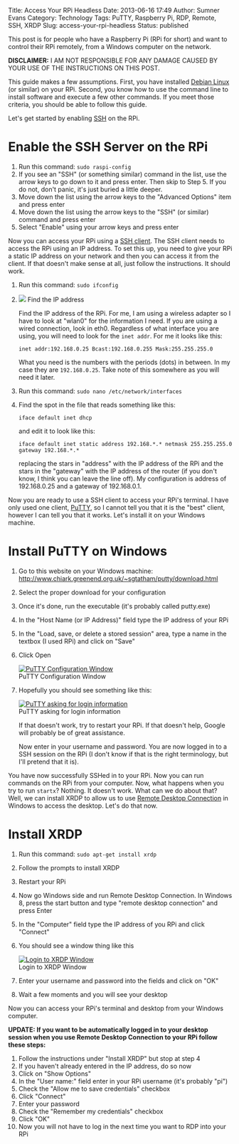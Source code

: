 Title: Access Your RPi Headless
Date: 2013-06-16 17:49
Author: Sumner Evans
Category: Technology
Tags: PuTTY, Raspberry Pi, RDP, Remote, SSH, XRDP
Slug: access-your-rpi-headless
Status: published

This post is for people who have a Raspberry Pi (RPi for short) and want to
control their RPi remotely, from a Windows computer on the network.

**DISCLAIMER:** I AM NOT RESPONSIBLE FOR ANY DAMAGE CAUSED BY YOUR USE OF THE
INSTRUCTIONS ON THIS POST.

This guide makes a few assumptions. First, you have installed [Debian
Linux](http://en.wikipedia.org/wiki/Debian "Debian") (or similar) on your RPi.
Second, you know how to use the command line to install software and execute a
few other commands. If you meet those criteria, you should be able to follow
this guide.

Let's get started by enabling [SSH](http://en.wikipedia.org/wiki/Secure_Shell
"Secure Shell") on the RPi.

Enable the SSH Server on the RPi
================================

1.  Run this command: `sudo raspi-config`
2.  If you see an "SSH" (or something similar) command in the list, use
    the arrow keys to go down to it and press enter. Then skip to
    Step 5. If you do not, don't panic, it's just buried a little
    deeper.
3.  Move down the list using the arrow keys to the "Advanced Options"
    item and<!--more--> press enter
4.  Move down the list using the arrow keys to the "SSH" (or similar)
    command and press enter
5.  Select "Enable" using your arrow keys and press enter

Now you can access your RPi using a [SSH
client](http://en.wikipedia.org/wiki/Comparison_of_SSH_clients "Comparison of
SSH clients"). The SSH client needs to access the RPi using an IP address. To
set this up, you need to give your RPi a static IP address on your network and
then you can access it from the client. If that doesn't make sense at all, just
follow the instructions. It should work.

1.  Run this command: `sudo ifconfig`
2.  [![](images/technology/putty-to-rpi-1.png)](images/technology/putty-to-rpi-1.png)
    Find the IP address

    Find the IP address of the RPi. For me, I am using a wireless adapter so I
    have to look at "wlan0" for the information I need. If you are using a wired
    connection, look in eth0. Regardless of what interface you are using, you
    will need to look for the `inet addr`. For me it looks like this:

        inet addr:192.168.0.25 Bcast:192.168.0.255 Mask:255.255.255.0

    What you need is the numbers with the periods (dots) in between. In my case
    they are `192.168.0.25`. Take note of this somewhere as you will need it
    later.

3.  Run this command: `sudo nano /etc/network/interfaces`
4.  Find the spot in the file that reads something like this:

        iface default inet dhcp

    and edit it to look like this:

        iface default inet static address 192.168.*.* netmask 255.255.255.0 gateway 192.168.*.*

    replacing the stars in "address" with the IP address of the RPi and the
    stars in the "gateway" with the IP address of the router (if you don't know,
    I think you can leave the line off). My configuration is address of
    192.168.0.25 and a gateway of 192.168.0.1.

Now you are ready to use a SSH client to access your RPi's terminal. I have only
used one client,
[PuTTY](http://www.chiark.greenend.org.uk/~sgtatham/putty/download.html
"PuTTY"), so I cannot tell you that it is the "best" client, however I can tell
you that it works. Let's install it on your Windows machine.

Install PuTTY on Windows
========================

1.  Go to this website on your Windows machine:
    <http://www.chiark.greenend.org.uk/~sgtatham/putty/download.html>
2.  Select the proper download for your configuration
3.  Once it's done, run the executable (it's probably called putty.exe)
4.  In the "Host Name (or IP Address)" field type the IP address of your RPi
5.  In the "Load, save, or delete a stored session" area, type a name in the
    textbox (I used RPi) and click on "Save"
6.  Click Open

    [![PuTTY Configuration Window](images/technology/putty-config-1.png)
    ](images/technology/putty-config-1.png)<br>
    PuTTY Configuration Window

7.  Hopefully you should see something like this:

    [![PuTTY asking for login
    information](images/technology/login-as-putty-1.png)
    ](images/technology/login-as-putty-1.png)<br>
    PuTTY asking for login information

    If that doesn't work, try to restart your RPi. If that doesn't help, Google
    will probably be of great assistance.

    Now enter in your username and password. You are now logged in to a SSH
    session on the RPi (I don't know if that is the right terminology, but I'll
    pretend that it is).

You have now successfully SSHed in to your RPi. Now you can run commands on the
RPi from your computer. Now, what happens when you try to run `startx`? Nothing.
It doesn't work. What can we do about that? Well, we can install XRDP to allow
us to use [Remote Desktop
Connection](http://en.wikipedia.org/wiki/Remote_Desktop_Services "Remote Desktop
Services") in Windows to access the desktop. Let's do that now.

Install XRDP
============

1.  Run this command: `sudo apt-get install xrdp`
2.  Follow the prompts to install XRDP
3.  Restart your RPi
4.  Now go Windows side and run Remote Desktop Connection. In Windows 8, press
    the start button and type "remote desktop connection" and press Enter
5.  In the "Computer" field type the IP address of you RPi and click "Connect"
6.  You should see a window thing like this

    [![Login to XRDP Window](images/technology/login-to-xrdp-1.png)
    ](images/technology/login-to-xrdp-1.png)<br>
    Login to XRDP Window
7.  Enter your username and password into the fields and click on "OK"
8.  Wait a few moments and you will see your desktop

Now you can access your RPi's terminal and desktop from your Windows computer.

**UPDATE: If you want to be automatically logged in to your desktop session when
you use Remote Desktop Connection to your RPi follow these steps:**

1.  Follow the instructions under "Install XRDP" but stop at step 4
2.  If you haven't already entered in the IP address, do so now
3.  Click on "Show Options"
4.  In the "User name:" field enter in your RPi username (it's probably "pi")
5.  Check the "Allow me to save credentials" checkbox
6.  Click "Connect"
7.  Enter your password
8.  Check the "Remember my credentials" checkbox
9.  Click "OK"
10. Now you will not have to log in the next time you want to RDP into your RPi
